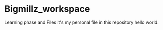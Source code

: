 # Bigmillz_workspace
Learning phase and Files
it's my personal file in this repository
hello world.
